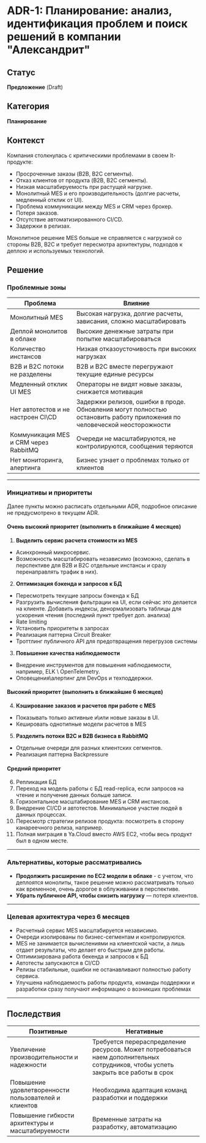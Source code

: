 # ADR-1: Планирование: анализ, идентификация проблем и поиск решений в компании "Александрит"

## Статус  
**Предложение** (Draft)

## Категория
**Планирование**

## Контекст  
Компания столкнулась с критическими проблемами в своем It-продукте:
- Просроченные заказы (B2B, B2C сегменты).
- Отказ клиентов от продукта (B2B, B2C сегменты).
- Низкая масштабируемость при растущей нагрузке.
- Монолитный MES и его производительность (долгие расчеты, медленный отклик от UI).
- Проблема коммуникации между MES и CRM через брокер.
- Потеря заказов.
- Отсутствие автоматизированного CI/CD.
- Задержки в релизах.

Монолитное решение MES больше не справляется с нагрузкой со стороны B2B, B2C и требует пересмотра архитектуры, подходов к деплою и используемых технологий.

## Решение  

### Проблемные зоны

| Проблема | Влияние |
|---------|---------|
| Монолитный MES | Высокая нагрузка, долгие расчеты, зависания, сложно масштабировать |
| Деплой монолитов в облаке| Высокие денежные затраты при попытке масштабироваться |
| Количество инстансов | Низкая отказоусточивость при высоких нагрузках |
| B2B и B2C потоки не разделены | B2B и B2C вместе перегружают текущие единые ресурсы |
| Медленный отклик UI MES | Операторы не видят новые заказы, снижается мотивация |
| Нет автотестов и не настроен CI\CD | Задержки релизов, ошибки в проде. Обновления могут полностью остановить работу приложения по человеческой неосторожности |
| Коммуникация MES и CRM через RabbitMQ | Очереди не масштабируются, не контролируются, сообщения теряются |
| Нет мониторинга, алертинга | Бизнес узнает о проблемах только от клиентов |

---

### Инициативы и приоритеты

Далее пункты можно расписать отдельными ADR, подробное описание не предусмотрено в текущем ADR.

#### Очень высокий приоритет (выполнить в ближайшие 4 месяцев)

1. **Выделить сервис расчета стоимости из MES**
- Асинхронный микросервис.
- Возможность масштабировать независимо (возможно, сделать в перспективе для B2B и B2C отдельные инстансы и сразу перенаправлять трафик в них).

2. **Оптимизация бэкенда и запросов к БД**
- Пересмотреть текущие запросы бэкенда к БД
- Разгрузить вычисления фильтрации на UI, если сейчас это делается на клиенте. Добавить индексы, денормализовать таблицы для ускорения чтения (последний пункт требует доп. анализа)
- Rate limiting
- Установить приоритеты в запросах
- Реализация паттерна Circuit Breaker
- Троттлинг публичного API для предотвращения перегрузов системы

3. **Повышение качества наблюдаемости**
- Внедрение инструментов для повышения наблюдаемости, например, ELK \ OpenTelemetry.
- Оповещения\алертинг для DevOps и техподдержки.


#### Высокий приоритет (выполнить в ближайшие 6 месяцев)

4. **Кэширование заказов и расчетов при работе с MES**
- Показывать только активные и\или новые заказы в UI.
- Кешировать однотипные модели расчетов в MES

5. **Разделить потоки B2C и B2B бизнеса в RabbitMQ**
- Отдельные очереди для разных клиентских сегментов.
- Реализация паттерна Backpressure


#### Средний приоритет

6. Репликация БД
7. Переход на модель работы с БД read-replica, если запросов на чтение и получение данных больше записи.
7. Горизонтальное масштабирование MES и CRM инстансов.
8. Внедрение CI/CD и автотестов. Минимальное участие людей в данных процессах.
9. Пересмотр стратегии релизов продукта: посмотреть в сторону канареечного релиза, например.
10. Полная миграция в Ya.Cloud вместо AWS EC2, чтобы весь продукт был в одном месте.

---

### Альтернативы, которые рассматривались

- **Продолжить расширение по EC2 модели в облаке** - с учетом, что деплоятся монолиты, такое решение можно рассматривать только как временное, очень дорогое в облуживании в перспективе. 
- **Убрать публичное API, чтобы снизить нагрузку** — потеря клиентов.

---

### Целевая архитектура через 6 месяцев

- Расчетный сервис MES масштабируется независимо.
- Очереди изолированы по бизнес-сегментам и контролируются.
- MES не занимается вычислениями на клиентской части, а лишь отдает результаты, что делает его быстрым для работы.
- Оптимизирована работа бекенда и запросов к БД
- Автотесты запускаются в CI/CD
- Релизы стабильные, ошибки не останавливают полностью работу сервиса.
- Улучшена наблюдаемость работы продукта, команды поддержки и разработки сразу получают информацию о возникших проблемах

---

## Последствия

| Позитивные | Негативные |
|-----------|------------|
| Увеличение производительности и надежности | Требуется перераспределение ресурсов. Может потребоваться наем дополнительных сотрудников, чтобы успеть закрыть все работы в срок |
| Повышение удовлетворенности пользователей и клиентов | Необходима адаптация команд разработки и поддержки |
| Повышение гибкости архитектуры и масштабируемости | Временные затраты на разработку, автоматизацию |